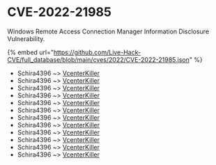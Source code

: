# CVE-2022-21985

Windows Remote Access Connection Manager Information Disclosure Vulnerability.

{% embed url="https://github.com/Live-Hack-CVE/full_database/blob/main/cves/2022/CVE-2022-21985.json" %}


* Schira4396 ~> [VcenterKiller](https://www.alice-snow.ru/2022/database/cve-2022-21985/vcenterkiller-schira4396)
* Schira4396 ~> [VcenterKiller](https://www.alice-snow.ru/2022/database/cve-2022-21985/vcenterkiller-schira4396)
* Schira4396 ~> [VcenterKiller](https://www.alice-snow.ru/2022/database/cve-2022-21985/vcenterkiller-schira4396)
* Schira4396 ~> [VcenterKiller](https://www.alice-snow.ru/2022/database/cve-2022-21985/vcenterkiller-schira4396)
* Schira4396 ~> [VcenterKiller](https://www.alice-snow.ru/2022/database/cve-2022-21985/vcenterkiller-schira4396)
* Schira4396 ~> [VcenterKiller](https://www.alice-snow.ru/2022/database/cve-2022-21985/vcenterkiller-schira4396)
* Schira4396 ~> [VcenterKiller](https://www.alice-snow.ru/2022/database/cve-2022-21985/vcenterkiller-schira4396)
* Schira4396 ~> [VcenterKiller](https://www.alice-snow.ru/2022/database/cve-2022-21985/vcenterkiller-schira4396)
* Schira4396 ~> [VcenterKiller](https://www.alice-snow.ru/2022/database/cve-2022-21985/vcenterkiller-schira4396)
* Schira4396 ~> [VcenterKiller](https://www.alice-snow.ru/2022/database/cve-2022-21985/vcenterkiller-schira4396)
* Schira4396 ~> [VcenterKiller](https://www.alice-snow.ru/2022/database/cve-2022-21985/vcenterkiller-schira4396)
* Schira4396 ~> [VcenterKiller](https://www.alice-snow.ru/2022/database/cve-2022-21985/vcenterkiller-schira4396)
